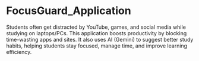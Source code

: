 # FocusGuard_Application
Students often get distracted by YouTube, games, and social media while studying on laptops/PCs. This application boosts productivity by blocking time-wasting apps and sites. It also uses AI (Gemini) to suggest better study habits, helping students stay focused, manage time, and improve learning efficiency.

